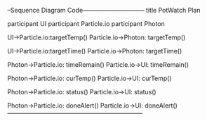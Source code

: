 

–Sequence Diagram Code––––––––––––––––––––
title PotWatch Plan

participant UI
participant Particle.io
participant Photon



UI->Particle.io:targetTemp()
Particle.io->Photon: targetTemp()

UI->Particle.io:targetTime()
Particle.io->Photon: targetTime()

Photon->Particle.io: timeRemain()
Particle.io->UI: timeRemain()

Photon->Particle.io: curTemp()
Particle.io->UI: curTemp()

Photon->Particle.io: status()
Particle.io->UI: status()

Photon->Particle.io: doneAlert()
Particle.io->UI: doneAlert()
––––––––––––––––––––––––––––––––––––––––––––
